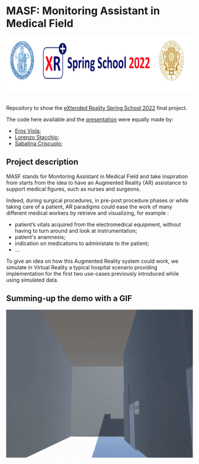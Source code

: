 # MASF: Monitoring Assistant in Medical Field

<p align="center"><img width="700" height="150" src="images/xr_school_logo.jpg">
  &nbsp;&nbsp;&nbsp;&nbsp;&nbsp;&nbsp;&nbsp;&nbsp;&nbsp;&nbsp;&nbsp;&nbsp;&nbsp;&nbsp;&nbsp;&nbsp;&nbsp;&nbsp;&nbsp;&nbsp;&nbsp;&nbsp;&nbsp;&nbsp;
 
Repository to show the [eXtended Reality Spring School 2022](https://www.xrsalento.it/school/) final project. 

The code here available and the [presentation]() were equally made by:
  * [Eros Viola](https://www.linkedin.com/in/eros-viola-2245901ba/);
  * [Lorenzo Stacchio](https://lorenzo-stacchio.github.io/);
  * [Sabatina Criscuolo](https://www.linkedin.com/in/sabatina-criscuolo/);


## Project description
MASF stands for Monitoring Assistant in Medical Field and take inspiration from starts from the idea to have an Augmented Reality (AR) assistance to support medical figures, such as nurses and surgeons. 

Indeed, during surgical procedures, in pre-post procedure phases or while taking care of a patient, AR paradigms could ease the work of many different medical workers by retrieve and visualizing, for example :

  * patient’s vitals acquired from the electromedical equipment, without having to turn around and look at instrumentation;
  * patient's anamnesis;
  * indication on medications to administate to the patient;
  * ... 

To give an idea on how this Augmented Reality system could work, we simulate in Virtual Reality a typical hospital scenario providing implementation for the first two use-cases previously introduced while using simulated data.

## Summing-up the demo with a GIF

<p align="center"><img width="800" height="400" src="images/demo.gif">
  &nbsp;&nbsp;&nbsp;&nbsp;&nbsp;&nbsp;&nbsp;&nbsp;&nbsp;&nbsp;&nbsp;&nbsp;&nbsp;&nbsp;&nbsp;&nbsp;&nbsp;&nbsp;&nbsp;&nbsp;&nbsp;&nbsp;&nbsp;&nbsp;
